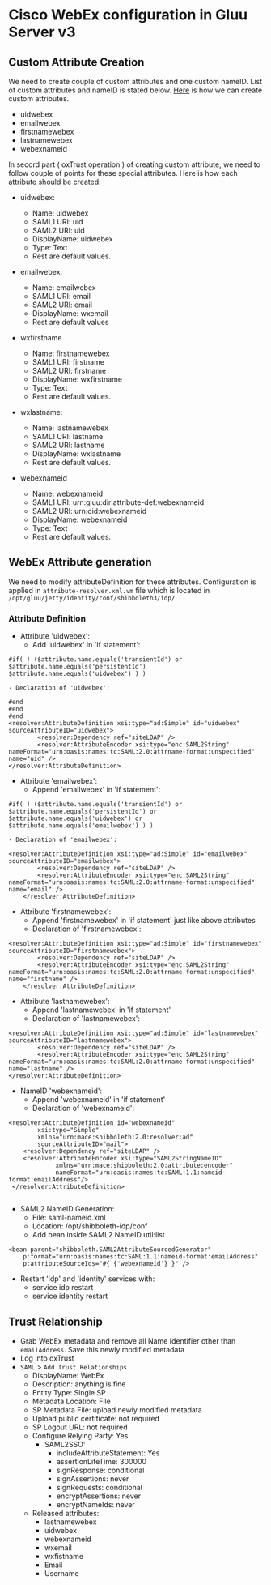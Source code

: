 # Cisco WebEx configuration in Gluu Server v3

## Custom Attribute Creation

We need to create couple of custom attributes and one custom nameID. 
List of custom attributes and nameID is stated below. [Here](../../admin-guide/saml.md#custom-nameid) is 
how we can create custom attributes. 

 - uidwebex
 - emailwebex
 - firstnamewebex
 - lastnamewebex
 - webexnameid
 
In secord part ( oxTrust operation ) of creating custom attribute, we need to follow couple of 
points for these special attributes. Here is how each attribute should be created: 

 - uidwebex: 
    - Name: uidwebex
    - SAML1 URI: uid
    - SAML2 URI: uid
    - DisplayName: uidwebex
    - Type: Text
    - Rest are default values. 

 - emailwebex:
    - Name: emailwebex
    - SAML1 URI: email
    - SAML2 URI: email
    - DisplayName: wxemail
    - Rest are default values

 - wxfirstname
    - Name: firstnamewebex
    - SAML1 URI: firstname
    - SAML2 URI: firstname
    - DisplayName: wxfirstname
    - Type: Text
    - Rest are default values. 
   
 - wxlastname: 
    - Name: lastnamewebex
    - SAML1 URI: lastname
    - SAML2 URI: lastname
    - DisplayName: wxlastname
    - Rest are default values. 

 - webexnameid
    - Name: webexnameid
    - SAML1 URI: urn:gluu:dir:attribute-def:webexnameid
    - SAML2 URI: urn:oid:webexnameid
    - DisplayName: webexnameid
    - Type: Text
    - Rest are default values. 
  

## WebEx Attribute generation

We need to modify attributeDefinition for these attributes. Configuration is applied in `attribute-resolver.xml.vm` file which is located in `/opt/gluu/jetty/identity/conf/shibboleth3/idp/`

### Attribute Definition

  - Attribute 'uidwebex': 
    - Add 'uidwebex' in 'if statement': 
```
#if( ! ($attribute.name.equals('transientId') or $attribute.name.equals('persistentId') $attribute.name.equals('uidwebex') ) )
```
    - Declaration of 'uidwebex': 

``` 
#end
#end
#end
<resolver:AttributeDefinition xsi:type="ad:Simple" id="uidwebex" sourceAttributeID="uidwebex">
        <resolver:Dependency ref="siteLDAP" />
        <resolver:AttributeEncoder xsi:type="enc:SAML2String" nameFormat="urn:oasis:names:tc:SAML:2.0:attrname-format:unspecified" name="uid" />
</resolver:AttributeDefinition>
```
  - Attribute 'emailwebex': 
    - Append 'emailwebex' in 'if statement': 
    
```
#if( ! ($attribute.name.equals('transientId') or $attribute.name.equals('persistentId') or $attribute.name.equals('uidwebex') or $attribute.name.equals('emailwebex') ) )
```
    - Declaration of 'emailwebex': 
```
<resolver:AttributeDefinition xsi:type="ad:Simple" id="emailwebex" sourceAttributeID="emailwebex">
        <resolver:Dependency ref="siteLDAP" />
        <resolver:AttributeEncoder xsi:type="enc:SAML2String" nameFormat="urn:oasis:names:tc:SAML:2.0:attrname-format:unspecified" name="email" />
    </resolver:AttributeDefinition>
```
  - Attribute 'firstnamewebex': 
     - Append 'firstnamewebex' in 'if statement' just like above attributes
     - Declaration of 'firstnamewebex': 
```
<resolver:AttributeDefinition xsi:type="ad:Simple" id="firstnamewebex" sourceAttributeID="firstnamewebex">
        <resolver:Dependency ref="siteLDAP" />
        <resolver:AttributeEncoder xsi:type="enc:SAML2String" nameFormat="urn:oasis:names:tc:SAML:2.0:attrname-format:unspecified" name="firstname" />
    </resolver:AttributeDefinition>
```
  - Attribute 'lastnamewebex': 
     - Append 'lastnamewebex' in 'if statement'
     - Declaration of 'lastnamewebex': 
```
<resolver:AttributeDefinition xsi:type="ad:Simple" id="lastnamewebex" sourceAttributeID="lastnamewebex">
        <resolver:Dependency ref="siteLDAP" />
        <resolver:AttributeEncoder xsi:type="enc:SAML2String" nameFormat="urn:oasis:names:tc:SAML:2.0:attrname-format:unspecified" name="lastname" />
</resolver:AttributeDefinition>
```

  - NameID 'webexnameid': 
     - Append 'webexnameid' in 'if statement'
     - Declaration of 'webexnameid': 
     
```    
<resolver:AttributeDefinition id="webexnameid"
        xsi:type="Simple"
        xmlns="urn:mace:shibboleth:2.0:resolver:ad"
        sourceAttributeID="mail">
    <resolver:Dependency ref="siteLDAP" />
    <resolver:AttributeEncoder xsi:type="SAML2StringNameID"
             xmlns="urn:mace:shibboleth:2.0:attribute:encoder"
             nameFormat="urn:oasis:names:tc:SAML:1.1:nameid-format:emailAddress"/>
 </resolver:AttributeDefinition>
 
```

  - SAML2 NameID Generation: 
       - File: saml-nameid.xml
       - Location: /opt/shibboleth-idp/conf
       - Add bean inside SAML2 NameID util:list
       
```
<bean parent="shibboleth.SAML2AttributeSourcedGenerator"
    p:format="urn:oasis:names:tc:SAML:1.1:nameid-format:emailAddress"
    p:attributeSourceIds="#{ {'webexnameid'} }" />
```

  - Restart 'idp' and 'identity' services with: 
    - service idp restart
    - service identity restart

## Trust Relationship 

 - Grab WebEx metadata and remove all Name Identifier other than `emailAddress`. 
   Save this newly modified metadata
 - Log into oxTrust 
 - `SAML` > `Add Trust Relationships`
    - DisplayName: WebEx
    - Description: anything is fine
    - Entity Type: Single SP
    - Metadata Location: File
    - SP Metadata File: upload newly modified metadata
    - Upload public certificate: not required
    - SP Logout URL: not required
    - Configure Relying Party: Yes
        - SAML2SSO: 
            - includeAttributeStatement: Yes
            - assertionLifeTime: 300000
            - signResponse: conditional
            - signAssertions: never
            - signRequests: conditional
            - encryptAssertions: never
            - encryptNameIds: never
    - Released attributes: 
        - lastnamewebex
        - uidwebex
        - webexnameid
        - wxemail
        - wxfistname
        - Email
        - Username
